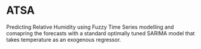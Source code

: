 # ATSA
Predicting Relative Humidity using Fuzzy Time Series modelling and comapring the forecasts with a standard optimally tuned SARIMA model that takes temperature as an exogenous regressor.

